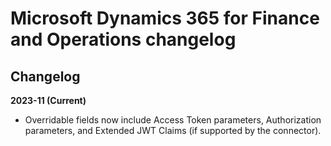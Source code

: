 # Microsoft Dynamics 365 for Finance and Operations changelog 

<head>
  <meta name="guidename" content="Integration"/>
  <meta name="context" content="GUID-14075d2d-a023-485a-b595-f46151d43587"/>
</head>


## Changelog

**2023-11 (Current)**

- Overridable fields now include Access Token parameters, Authorization parameters, and Extended JWT Claims (if supported by the connector).